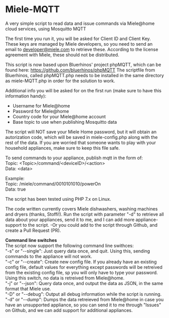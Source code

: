 # Miele-MQTT
A very simple script to read data and issue commands via Miele@home cloud services, using Mosquitto MQTT

The first time you run it, you will be asked for Client ID and Client Key. These keys are managed by Miele developers, so you need to send an email to developer@miele.com to retrieve these. According to the license agreement with Miele, these should not be distributed.

This script is now based upon Bluerhinos' project phpMQTT, which can be found here: https://github.com/bluerhinos/phpMQTT
The scriptfile from Bluerhinos, called phpMQTT.php needs to be installed in the same directory as miele-MQTT.php in order for the solution to work.

Additional info you will be asked for on the first run (make sure to have this information handy):

- Username for Miele@home
- Password for Miele@home
- Country code for your Miele@home account
- Base topic to use when publishing Mosquitto data

The script will NOT save your Miele Home password, but it will obtain an autorization code, which will be saved in miele-config.php along with the rest of the data. If you are worried that someone wants to play with your household appliances, make sure to keep this file safe.


To send commands to your appliance, publish mqtt in the form of: <br>
Topic: \<Topic\>/command/\<deviceID\>/\<action\> <br>
Data: \<data\>

Example: <br>
Topic: /miele/command/0010101010/powerOn <br>
Data: true

The script has been tested using PHP 7.x on Linux.

The code written currently covers Miele dishwashers, washing machines and dryers (thanks, Stoffi!). Run the script with parameter "-d" to retrieve all data about your appliances, send it to me, and I can add more appliance-support to the script. -Or you could add to the script through Github, and create a Pull Request (PR).

<b>Command line switches</b><br>
The script now support the following command line swithces:<br>
"-s" or "--single": Just query data once, and quit. Using this, sending commands to the appliance will not work.<br>
"-c" or "--create": Create new config file. If you already have an existing config file, default values for everything except passwords will be retreived from the existing config file, sp you will only have to type your password. Using this switch, no data is retreived from Miele@home.<br>
"-j" or "--json": Query data once, and output the data as JSON, in the same format that Miele use.<br>
"-D" or "--debug": Output all debug information while the script is running. <br>
"-d" or "--dump": Dumps the data retreieved from Miele@home in case you have an unsupported appliance, so you can send it to me through "Issues" on Github, and we can add support for additional appliances.<br>
